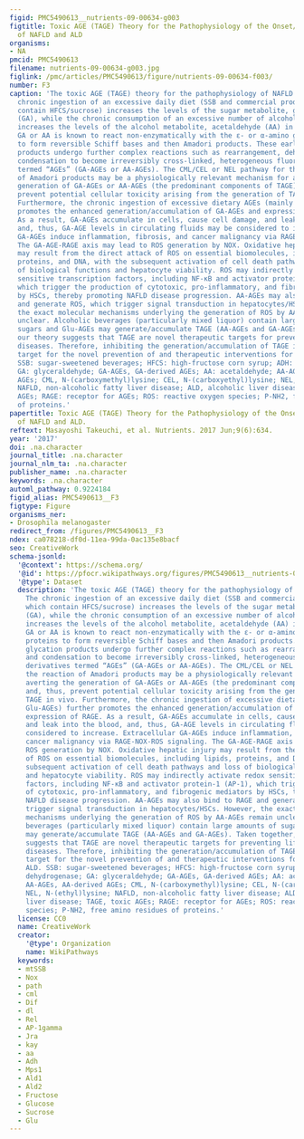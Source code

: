```yaml
---
figid: PMC5490613__nutrients-09-00634-g003
figtitle: Toxic AGE (TAGE) Theory for the Pathophysiology of the Onset/Progression
  of NAFLD and ALD
organisms:
- NA
pmcid: PMC5490613
filename: nutrients-09-00634-g003.jpg
figlink: /pmc/articles/PMC5490613/figure/nutrients-09-00634-f003/
number: F3
caption: 'The toxic AGE (TAGE) theory for the pathophysiology of NAFLD and ALD: The
  chronic ingestion of an excessive daily diet (SSB and commercial products, which
  contain HFCS/sucrose) increases the levels of the sugar metabolite, glyceraldehyde
  (GA), while the chronic consumption of an excessive number of alcoholic beverages
  increases the levels of the alcohol metabolite, acetaldehyde (AA) in the liver.
  GA or AA is known to react non-enzymatically with the ε- or α-amino groups of proteins
  to form reversible Schiff bases and then Amadori products. These early glycation
  products undergo further complex reactions such as rearrangement, dehydration, and
  condensation to become irreversibly cross-linked, heterogeneous fluorescent derivatives
  termed “AGEs” (GA-AGEs or AA-AGEs). The CML/CEL or NEL pathway for the reaction
  of Amadori products may be a physiologically relevant mechanism for averting the
  generation of GA-AGEs or AA-AGEs (the predominant components of TAGE), and, thus,
  prevent potential cellular toxicity arising from the generation of TAGE in vivo.
  Furthermore, the chronic ingestion of excessive dietary AGEs (mainly Glu-AGEs) further
  promotes the enhanced generation/accumulation of GA-AGEs and expression of RAGE.
  As a result, GA-AGEs accumulate in cells, cause cell damage, and leak into the blood,
  and, thus, GA-AGE levels in circulating fluids may be considered to increase. Extracellular
  GA-AGEs induce inflammation, fibrosis, and cancer malignancy via RAGE-NOX-ROS signaling.
  The GA-AGE-RAGE axis may lead to ROS generation by NOX. Oxidative hepatic injury
  may result from the direct attack of ROS on essential biomolecules, including lipids,
  proteins, and DNA, with the subsequent activation of cell death pathways and loss
  of biological functions and hepatocyte viability. ROS may indirectly activate redox
  sensitive transcription factors, including NF-κB and activator protein-1 (AP-1),
  which trigger the production of cytotoxic, pro-inflammatory, and fibrogenic mediators
  by HSCs, thereby promoting NAFLD disease progression. AA-AGEs may also bind to RAGE
  and generate ROS, which trigger signal transduction in hepatocytes/HSCs. However,
  the exact molecular mechanisms underlying the generation of ROS by AA-AGEs remain
  unclear. Alcoholic beverages (particularly mixed liquor) contain large amounts of
  sugars and Glu-AGEs may generate/accumulate TAGE (AA-AGEs and GA-AGEs). Taken together,
  our theory suggests that TAGE are novel therapeutic targets for preventing lifestyle-related
  diseases. Therefore, inhibiting the generation/accumulation of TAGE is a promising
  target for the novel prevention of and therapeutic interventions for NAFLD and ALD.
  SSB: sugar-sweetened beverages; HFCS: high-fructose corn syrup; ADH: alcohol dehydrogenase;
  GA: glyceraldehyde; GA-AGEs, GA-derived AGEs; AA: acetaldehyde; AA-AGEs, AA-derived
  AGEs; CML, N-(carboxymethyl)lysine; CEL, N-(carboxyethyl)lysine; NEL, N-(ethyl)lysine;
  NAFLD, non-alcoholic fatty liver disease; ALD, alcoholic liver disease; TAGE, toxic
  AGEs; RAGE: receptor for AGEs; ROS: reactive oxygen species; P-NH2, free amino residues
  of proteins.'
papertitle: Toxic AGE (TAGE) Theory for the Pathophysiology of the Onset/Progression
  of NAFLD and ALD.
reftext: Masayoshi Takeuchi, et al. Nutrients. 2017 Jun;9(6):634.
year: '2017'
doi: .na.character
journal_title: .na.character
journal_nlm_ta: .na.character
publisher_name: .na.character
keywords: .na.character
automl_pathway: 0.9224184
figid_alias: PMC5490613__F3
figtype: Figure
organisms_ner:
- Drosophila melanogaster
redirect_from: /figures/PMC5490613__F3
ndex: ca078218-df0d-11ea-99da-0ac135e8bacf
seo: CreativeWork
schema-jsonld:
  '@context': https://schema.org/
  '@id': https://pfocr.wikipathways.org/figures/PMC5490613__nutrients-09-00634-g003.html
  '@type': Dataset
  description: 'The toxic AGE (TAGE) theory for the pathophysiology of NAFLD and ALD:
    The chronic ingestion of an excessive daily diet (SSB and commercial products,
    which contain HFCS/sucrose) increases the levels of the sugar metabolite, glyceraldehyde
    (GA), while the chronic consumption of an excessive number of alcoholic beverages
    increases the levels of the alcohol metabolite, acetaldehyde (AA) in the liver.
    GA or AA is known to react non-enzymatically with the ε- or α-amino groups of
    proteins to form reversible Schiff bases and then Amadori products. These early
    glycation products undergo further complex reactions such as rearrangement, dehydration,
    and condensation to become irreversibly cross-linked, heterogeneous fluorescent
    derivatives termed “AGEs” (GA-AGEs or AA-AGEs). The CML/CEL or NEL pathway for
    the reaction of Amadori products may be a physiologically relevant mechanism for
    averting the generation of GA-AGEs or AA-AGEs (the predominant components of TAGE),
    and, thus, prevent potential cellular toxicity arising from the generation of
    TAGE in vivo. Furthermore, the chronic ingestion of excessive dietary AGEs (mainly
    Glu-AGEs) further promotes the enhanced generation/accumulation of GA-AGEs and
    expression of RAGE. As a result, GA-AGEs accumulate in cells, cause cell damage,
    and leak into the blood, and, thus, GA-AGE levels in circulating fluids may be
    considered to increase. Extracellular GA-AGEs induce inflammation, fibrosis, and
    cancer malignancy via RAGE-NOX-ROS signaling. The GA-AGE-RAGE axis may lead to
    ROS generation by NOX. Oxidative hepatic injury may result from the direct attack
    of ROS on essential biomolecules, including lipids, proteins, and DNA, with the
    subsequent activation of cell death pathways and loss of biological functions
    and hepatocyte viability. ROS may indirectly activate redox sensitive transcription
    factors, including NF-κB and activator protein-1 (AP-1), which trigger the production
    of cytotoxic, pro-inflammatory, and fibrogenic mediators by HSCs, thereby promoting
    NAFLD disease progression. AA-AGEs may also bind to RAGE and generate ROS, which
    trigger signal transduction in hepatocytes/HSCs. However, the exact molecular
    mechanisms underlying the generation of ROS by AA-AGEs remain unclear. Alcoholic
    beverages (particularly mixed liquor) contain large amounts of sugars and Glu-AGEs
    may generate/accumulate TAGE (AA-AGEs and GA-AGEs). Taken together, our theory
    suggests that TAGE are novel therapeutic targets for preventing lifestyle-related
    diseases. Therefore, inhibiting the generation/accumulation of TAGE is a promising
    target for the novel prevention of and therapeutic interventions for NAFLD and
    ALD. SSB: sugar-sweetened beverages; HFCS: high-fructose corn syrup; ADH: alcohol
    dehydrogenase; GA: glyceraldehyde; GA-AGEs, GA-derived AGEs; AA: acetaldehyde;
    AA-AGEs, AA-derived AGEs; CML, N-(carboxymethyl)lysine; CEL, N-(carboxyethyl)lysine;
    NEL, N-(ethyl)lysine; NAFLD, non-alcoholic fatty liver disease; ALD, alcoholic
    liver disease; TAGE, toxic AGEs; RAGE: receptor for AGEs; ROS: reactive oxygen
    species; P-NH2, free amino residues of proteins.'
  license: CC0
  name: CreativeWork
  creator:
    '@type': Organization
    name: WikiPathways
  keywords:
  - mtSSB
  - Nox
  - path
  - cml
  - Dif
  - dl
  - Rel
  - AP-1gamma
  - Jra
  - kay
  - aa
  - Adh
  - Mps1
  - Ald1
  - Ald2
  - Fructose
  - Glucose
  - Sucrose
  - Glu
---
```

